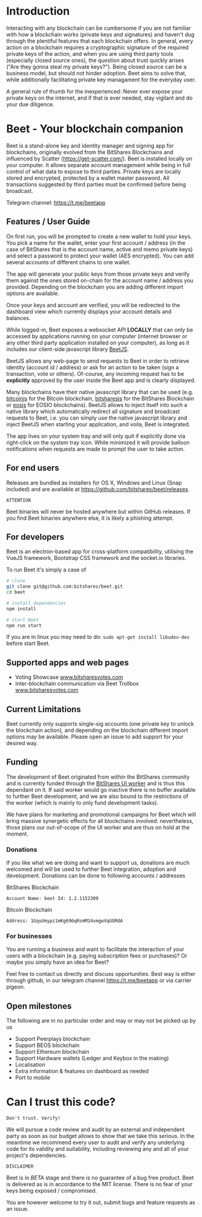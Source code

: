 # Introduction

Interacting with any blockchain can be cumbersome if you are not familiar with how a blockchain works (private keys and signatures) and
haven't dug through the plentiful features that each blockchain offers. In general, every action on a blockchain requires a cryptographic signature of the required private keys of the action,
and when you are using third party tools (especially closed source ones), the question about trust quickly arises ("Are they gonna steal my private keys?"). Being closed source can be a business model,
but should not hinder adoption. Beet aims to solve that, while additionally facilitating private key managament for the everyday user.

A general rule of thumb for the inexperienced: Never ever expose your private keys on the internet, and if that is ever needed, stay vigilant and do your due diligence.

# Beet - Your blockchain companion

Beet is a stand-alone key and identity manager and signing app for blockchains, originally evolved from the BitShares Blockchains and influenced by Scatter (https://get-scatter.com/).
Beet is installed locally on your computer. It allows separate account management while being in full control of what data to expose to third parties.
Private keys are locally stored and encrypted, protected by a wallet master password. All transactions suggested by third parties must be confirmed before being broadcast.

Telegram channel: https://t.me/beetapp

## Features / User Guide

On first run, you will be prompted to create a new wallet to hold your keys. You pick a name for the wallet,
enter your first account / address (in the case of BitShares that is the account name, active and memo private keys) and select a password to protect your wallet (AES encrypted). You can add several accounts
of different chains to one wallet.

The app will generate your public keys from those private keys and verify them against the ones stored on-chain for the account name / address you provided. Depending on the blockchain you are adding different import options are available.

Once your keys and account are verified, you will be redirected to the dashboard view which currently displays your account details and balances.

While logged-in, Beet exposes a websocket API **LOCALLY** that can only be accessed by applications running on your computer (internet browser or any other third party application installed on your computer),
as long as it includes our client-side javascript library [BeetJS](https://github.com/bitshares/beet-js).

BeetJS allows any web-page to send requests to Beet in order to retrieve identity (account id / address) or ask for an action to be taken (sign a transaction, vote or others).
Of-course, any incoming request has to be **explicitly** approved by the user inside the Beet app and is clearly displayed.

Many blockchains have their native
javascript library that can be used
(e.g. [bitcoinjs](https://github.com/bitcoinjs/bitcoinjs-lib) for the Bitcoin blockchain,
[bitsharesjs](https://github.com/bitshares/bitsharesjs) for the BitShares Blockchain or [eosjs](https://github.com/EOSIO/eosjs) for EOSIO blockchains). BeetJS allows to inject itself into such a native library
which automatically redirect all signature and broadcast requests to Beet, i.e. you can simply use the native javascript library and inject BeetJS when starting your application, and voila, Beet is integrated.

The app lives on your system tray and will only quit if explicitly done via right-click on the system tray icon. While minimized it will provide balloon notifications when requests are made to prompt the user to take action.

## For end users

Releases are bundled as installers for OS X, Windows and Linux (Snap included) and are available at https://github.com/bitshares/beet/releases.

    ATTENTION

Beet binaries will never be hosted anywhere but within GitHub releases. If you find Beet binaries anywhere else, it is likely a phishing attempt.

## For developers

Beet is an electron-based app for cross-platform compatibility, utilising the VueJS framework, Bootstrap CSS framework and the socket.io libraries.

To run Beet it's simply a case of

``` bash
# clone
git clone git@github.com:bitshares/beet.git
cd beet

# install dependencies
npm install

# start Beet
npm run start
```

If you are in linux you may need to do: `sudo apt-get install libudev-dev` before start Beet.

## Supported apps and web pages

 - Voting Showcase www.bitsharesvotes.com
 - Inter-blockchain communication via Beet Trollbox www.bitsharesvotes.com

## Current Limitations

Beet currently only supports single-sig accounts (one private key to unlock the blockchain action), and depending on the blockchain different import options may be available.
Please open an issue to add support for your desired way.

## Funding

The development of Beet originated from within the
BitShares community and is currently funded through the [BitShares UI worker](https://www.bitshares.foundation/workers/2019-02-bitshares-ui) and is thus this dependant on it.
If said worker would go inactive there is no buffer available to further Beet development, and we are also bound to the restrictions of the worker (which is mainly to only fund development tasks).

We have plans for marketing and promotional campaigns for Beet which will bring massive synergetic effects for all blockchains involved. nevertheless, those plans our out-of-scope of the UI worker and are thus
on hold at the moment.

### Donations

If you like what we are doing and want to support us, donations are much welcomed and will be used to further Beet integration, adoption and development. Donations can be done to following
accounts / addresses

BitShares Blockchain

    Account Name: beet Id: 1.2.1152309

Bitcoin Blockchain

    Address: 1GquUmypi1mKg696qRsmM24xmgwVqGGMdA

### For businesses

You are running a business and want to facilitate the interaction of your users with a blockchain (e.g. paying subscription fees or purchases)?
Or maybe you simply have an idea for Beet?

Feel free to contact us directly and discuss opportunities. Best way is either through github, in our telegram channel https://t.me/beetapp or via carrier pigeon.

## Open milestones

The following are in no particular order and may or may not be picked up by us

 - Support Peerplays blockchain
 - Support BEOS blockchain
 - Support Ethereum blockchain
 - Support Hardware wallets (Ledger and Keybox in the making)
 - Localisation
 - Extra information & features on dashboard as needed
 - Port to mobile

# Can I trust this code?

    Don't trust. Verify!

We will pursue a code review and audit
by an external and independent party as soon as our budget allows to show that we take this serious.
In the meantime we recommend every user to audit and verify any underlying code for its validity and suitability,
including reviewing any and all of your project's dependencies.

    DISCLAIMER

Beet is in *BETA* stage and there is no guarantee of a bug free product. Beet is delivered as is in accordance to the MIT license.
There is no fear of your keys being exposed / compromised.

You are however welcome to try it out, submit bugs and feature requests as an issue.

